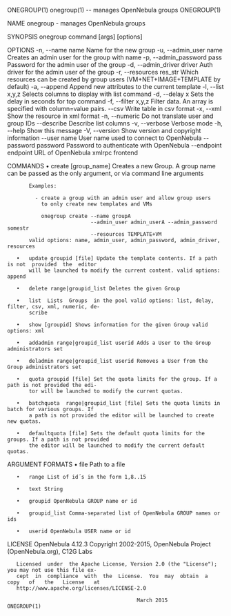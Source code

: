 ONEGROUP(1)                    onegroup(1) -- manages OpenNebula groups                    ONEGROUP(1)

NAME
       onegroup - manages OpenNebula groups

SYNOPSIS
       onegroup command [args] [options]

OPTIONS
        -n, --name name           Name for the new group
        -u, --admin_user name     Creates an admin user for the group with name
        -p, --admin_password pass Password for the admin user of the group
        -d, --admin_driver driver Auth driver for the admin user of the group
        -r, --resources res_str   Which resources can be created by group users
                                  (VM+NET+IMAGE+TEMPLATE by default)
        -a, --append              Append new attributes to the current template
        -l, --list x,y,z          Selects columns to display with list command
        -d, --delay x             Sets the delay in seconds for top command
        -f, --filter x,y,z        Filter data. An array is specified with
                                  column=value pairs.
        --csv                     Write table in csv format
        -x, --xml                 Show the resource in xml format
        -n, --numeric             Do not translate user and group IDs
        --describe                Describe list columns
        -v, --verbose             Verbose mode
        -h, --help                Show this message
        -V, --version             Show version and copyright information
        --user name               User name used to connect to OpenNebula
        --password password       Password to authenticate with OpenNebula
        --endpoint endpoint       URL of OpenNebula xmlrpc frontend

COMMANDS
       •   create  [group_name]  Creates a new Group. A group name can be passed as the only argument,
           or via command line arguments

           Examples:

             - create a group with an admin user and allow group users
               to only create new templates and VMs

               onegroup create --name groupA
                               --admin_user admin_userA --admin_password somestr
                               --resources TEMPLATE+VM
           valid options: name, admin_user, admin_password, admin_driver, resources

       •   update groupid [file] Update the template contents. If a path is not  provided  the  editor
           will be launched to modify the current content. valid options: append

       •   delete range|groupid_list Deletes the given Group

       •   list  Lists  Groups  in the pool valid options: list, delay, filter, csv, xml, numeric, de‐
           scribe

       •   show [groupid] Shows information for the given Group valid options: xml

       •   addadmin range|groupid_list userid Adds a User to the Group administrators set

       •   deladmin range|groupid_list userid Removes a User from the Group administrators set

       •   quota groupid [file] Set the quota limits for the group. If a path is not provided the edi‐
           tor will be launched to modify the current quotas.

       •   batchquota  range|groupid_list [file] Sets the quota limits in batch for various groups. If
           a path is not provided the editor will be launched to create new quotas.

       •   defaultquota [file] Sets the default quota limits for the groups. If a path is not provided
           the editor will be launched to modify the current default quotas.

ARGUMENT FORMATS
       •   file Path to a file

       •   range List of id´s in the form 1,8..15

       •   text String

       •   groupid OpenNebula GROUP name or id

       •   groupid_list Comma-separated list of OpenNebula GROUP names or ids

       •   userid OpenNebula USER name or id

LICENSE
       OpenNebula 4.12.3 Copyright 2002-2015, OpenNebula Project (OpenNebula.org), C12G Labs

       Licensed  under  the Apache License, Version 2.0 (the "License"); you may not use this file ex‐
       cept  in  compliance  with  the  License.  You  may  obtain  a   copy   of   the   License   at
       http://www.apache.org/licenses/LICENSE-2.0

                                              March 2015                                   ONEGROUP(1)
